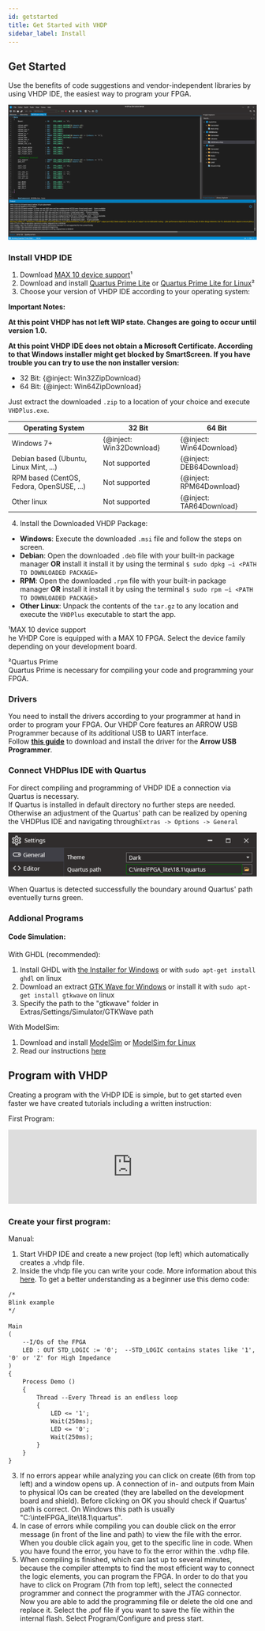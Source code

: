 ```yaml
---
id: getstarted
title: Get Started with VHDP
sidebar_label: Install
---
```


## Get Started 

Use the benefits of code suggestions and vendor-independent libraries by using VHDP IDE, the easiest way to program your FPGA.

![VHDP IDE](assets/getstarted/IDE.PNG)

### Install VHDP IDE

1. Download <a href="http://download.altera.com/akdlm/software/acdsinst/18.1std/625/ib_installers/max10-18.1.0.625.qdz" target="_blank">MAX 10 device support</a>¹
2. Download and install <a href="http://download.altera.com/akdlm/software/acdsinst/18.1std/625/ib_installers/QuartusLiteSetup-18.1.0.625-windows.exe" target="_blank">Quartus Prime Lite</a> or <a href="http://download.altera.com/akdlm/software/acdsinst/18.1std/625/ib_installers/QuartusLiteSetup-18.1.0.625-linux.run" target="_blank">Quartus Prime Lite for Linux</a>²
3. Choose your version of VHDP IDE according to your operating system:

**Important Notes:**

**At this point VHDP has not left WIP state. Changes are going to occur until version 1.0.**

**At this point VHDP IDE does not obtain a Microsoft Certificate. According to that Windows installer might get blocked by SmartScreen. If you have trouble you can try to use the non installer version:**

- 32 Bit: {@inject: Win32ZipDownload}
- 64 Bit: {@inject: Win64ZipDownload}

Just extract the downloaded `.zip` to a location of your choice and execute `VHDPlus.exe`.

|Operating System| 32 Bit | 64 Bit |
|--|--|--|
| Windows 7+ | {@inject: Win32Download} | {@inject: Win64Download} |
| Debian based (Ubuntu, Linux Mint, ...) | Not supported | {@inject: DEB64Download} |
| RPM based (CentOS, Fedora, OpenSUSE, ...) | Not supported | {@inject: RPM64Download} |
| Other linux | Not supported | {@inject: TAR64Download} |

4. Install the Downloaded VHDP Package:
- **Windows**: Execute the downloaded `.msi` file and follow the steps on screen.
- **Debian**: Open the downloaded `.deb` file with your built-in package manager **OR** install it install it by using the terminal `$ sudo dpkg –i <PATH TO DOWNLOADED PACKAGE>`
- **RPM**: Open the downloaded `.rpm` file with your built-in package manager **OR** install it install it by using the terminal `$ sudo rpm –i <PATH TO DOWNLOADED PACKAGE>`
- **Other Linux**: Unpack the contents of the `tar.gz` to any location and execute the `VHDPlus` executable to start the app.


¹MAX 10 device support<br>
he VHDP Core is equipped with a MAX 10 FPGA. Select the device family depending on your development board.

²Quartus Prime<br>
Quartus Prime is necessary for compiling your code and programming your FPGA.

### Drivers

You need to install the drivers according to your programmer at hand in order to program your FPGA. Our VHDP Core features an ARROW USB Programmer because of its additional USB to UART interface.<br>
Follow **[this guide](/docs/getstarted_drivers)** to download and install the driver for the **Arrow USB Programmer**.

### Connect VHDPlus IDE with Quartus

For direct compiling and programming of VHDP IDE a connection via Quartus is necessary. <br>
If Quartus is installed in default directory no further steps are needed. <br>
 Otherwise an adjustment of the Quartus' path can be realized by opening the VHDPlus IDE and navigating through`Extras -> Options -> General`

![Select Quartus Path](assets/getstarted/QuartusPath.png)

When Quartus is detected successfully the boundary around Quartus' path eventuelly turns green.

### Addional Programs

#### Code Simulation:

With GHDL (recommended):
1. Install GHDL with <a href="http://ghdl.free.fr/ghdl-installer-0.29.1.exe" target="_blank">the Installer for Windows</a> or with `sudo apt-get install ghdl` on linux
2. Download an extract <a href="http://gtkwave.sourceforge.net/gtkwave-3.3.103.tar.gz" target="_blank">GTK Wave for Windows</a> or install it with `sudo apt-get install gtkwave` on linux
3. Specify the path to the "gtkwave" folder in Extras/Settings/Simulator/GTKWave path

With ModelSim:
1. Download and install <a href="http://download.altera.com/akdlm/software/acdsinst/18.1std/625/ib_installers/ModelSimSetup-18.1.0.625-windows.exe" target="_blank">ModelSim</a> or <a href="http://download.altera.com/akdlm/software/acdsinst/18.1std/625/ib_installers/ModelSimSetup-18.1.0.625-linux.run" target="_blank">ModelSim for Linux</a>
2. Read our instructions [here](/docs/getstarted_modelsim)

## Program with VHDP
Creating a program with the VHDP IDE is simple, but to get started even faster we have created tutorials including a written instruction:

First Program:
<div class="fluidMedia"><iframe id="ytplayer" type="text/html" width="100%" src="https://www.youtube.com/embed/oGBgobUQ0bU?autoplay=0&origin=http://vhdplus.com" frameborder="0" allowfullscreen></iframe></div>

### Create your first program:

Manual:
1. Start VHDP IDE and create a new project (top left) which automatically creates a .vhdp file.
2. Inside the vhdp file you can write your code. More information about this [here](/docs/getstarted_vhdp). To get a better understanding as a beginner use this demo code:
```vhdp
/*
Blink example
*/

Main
(
    --I/Os of the FPGA
    LED : OUT STD_LOGIC := '0';  --STD_LOGIC contains states like '1', '0' or 'Z' for High Impedance
)     
{   
    Process Demo ()
    {
        Thread --Every Thread is an endless loop
        {
            LED <= '1';
            Wait(250ms);
            LED <= '0';
            Wait(250ms);
        }
    }
}
```
3. If no errors appear while analyzing you can click on create (6th from top left) and a window opens up. A connection of in- and outputs from Main to physical IOs can be created (they are labelled on the development board and shield). Before clicking on OK you should check if Quartus' path is correct. On Windows this path is usually "C:\intelFPGA_lite\18.1\quartus".
4. In case of errors while compiling you can double click on the error message (in front of the line and path) to view the file with the error. When you double click again you, get to the specific line in code. When you have found the error, you have to fix the error within the .vdhp file.
5. When compiling is finished, which can last up to several minutes, because the compiler attempts to find the most efficient way to connect the logic elements, you can program the FPGA. In order to do that you have to click on Program (7th from top left), select the connected programmer and connect the programmer with the JTAG connector. Now you are able to add the programming file or delete the old one and replace it. Select the .pof file if you want to save the file within the internal flash. Select Program/Configure and press start.

